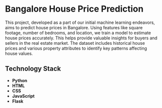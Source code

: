 # Bangalore House Price Prediction

This project, developed as a part of our initial machine learning endeavors, aims to predict house prices in Bangalore. Using features like square footage, number of bedrooms, and location, we train a model to estimate house prices accurately. This helps provide valuable insights for buyers and sellers in the real estate market. The dataset includes historical house prices and various property attributes to identify key patterns affecting house values.

## Technology Stack

- **Python**
- **HTML**
- **CSS**
- **JavaScript**
- **Flask**
